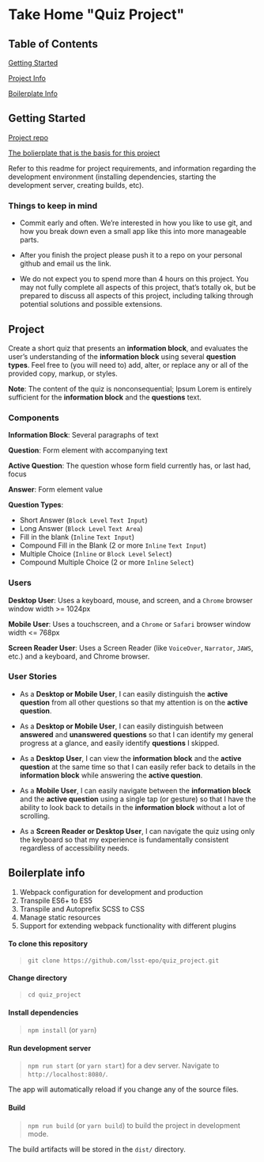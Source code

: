 # Take Home "Quiz Project"

## Table of Contents

[Getting Started](#getting-started)

[Project Info](#project)

[Boilerplate Info](#boilerplate-info)


## Getting Started

[Project repo](https://github.com/lsst-epo/quiz_project)

[The bolierplate that is the basis for this project](https://github.com/lsst-epo/webpack_babel_sass_boilerplate)

Refer to this readme for project requirements, and information regarding the development environment (installing dependencies, starting the development server, creating builds, etc).

### Things to keep in mind

* Commit early and often.  We’re interested in how you like to use git, and how you break down even a small app like this into more manageable parts.  

* After you finish the project please push it to a repo on your personal github and email us the link.

* We do not expect you to spend more than 4 hours on this project.  You may not fully complete all aspects of this project, that’s totally ok, but be prepared to discuss all aspects of this project, including talking through potential solutions and possible extensions.


## Project

Create a short quiz that presents an **information block**, and evaluates the user’s understanding of the **information block** using several **question types**.  Feel free to  (you will need to) add, alter, or replace any or all of the provided copy, markup, or styles.

**Note**: The content of the quiz is nonconsequential; Ipsum Lorem is entirely sufficient for the **information block** and the **questions** text.

### Components

**Information Block**: Several paragraphs of text

**Question**: Form element with accompanying text

**Active Question**: The question whose form field currently has, or last had, focus

**Answer**: Form element value

**Question Types**:
* Short Answer (`Block Level` `Text Input`)
* Long Answer (`Block Level` `Text Area`)
* Fill in the blank (`Inline` `Text Input`)
* Compound Fill in the Blank (2 or more `Inline` `Text Input`)
* Multiple Choice (`Inline` or `Block Level` `Select`)
* Compound Multiple Choice (2 or more `Inline` `Select`)

### Users

**Desktop User**: Uses a keyboard, mouse, and screen, and a `Chrome` browser window width >= 1024px

**Mobile User**: Uses a touchscreen, and a `Chrome` or `Safari` browser window width <= 768px

**Screen Reader User**: Uses a Screen Reader (like `VoiceOver`, `Narrator`, `JAWS`, etc.) and a keyboard, and Chrome browser.

### User Stories

* As a **Desktop or Mobile User**, I can easily distinguish the **active question** from all other questions so that my attention is on the **active question**.

* As a **Desktop or Mobile User**, I can easily distinguish between **answered** and **unanswered** **questions** so that I can identify my general progress at a glance, and easily identify **questions** I skipped.

* As a **Desktop User**, I can view the **information block** and the **active question** at the same time so that I can easily refer back to details in the **information block** while answering the **active question**.

* As a **Mobile User**, I can easily navigate between the **information block** and the **active question** using a single tap (or gesture) so that I have the ability to look back to details in the **information block** without a lot of scrolling.

* As a **Screen Reader or Desktop User**, I can navigate the quiz using only the keyboard so that my experience is fundamentally consistent regardless of accessibility needs.


## Boilerplate info

 1. Webpack configuration for development and production
 2. Transpile ES6+ to ES5
 3. Transpile and Autoprefix SCSS to CSS
 4. Manage static resources
 5. Support for extending webpack functionality with different plugins

#### To clone this repository

> `git clone https://github.com/lsst-epo/quiz_project.git`

#### Change directory

> `cd quiz_project`

#### Install dependencies

> `npm install` (or `yarn`)

#### Run development server

> `npm run start` (or `yarn start`) for a dev server. Navigate to `http://localhost:8080/`. 

The app will automatically reload if you change any of the source files.

#### Build

> `npm run build` (or `yarn build`) to build the project in development mode. 

The build artifacts will be stored in the `dist/` directory.
